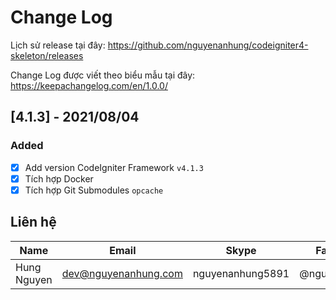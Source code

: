 # Change Log

Lịch sử release tại đây: https://github.com/nguyenanhung/codeigniter4-skeleton/releases

Change Log được viết theo biểu mẫu tại đây: https://keepachangelog.com/en/1.0.0/

## [4.1.3] - 2021/08/04
### Added
- [x] Add version CodeIgniter Framework `v4.1.3`
- [x] Tích hợp Docker
- [x] Tích hợp Git Submodules `opcache`

## Liên hệ

| Name        | Email                | Skype            | Facebook      |
| ----------- | -------------------- | ---------------- | ------------- |
| Hung Nguyen | dev@nguyenanhung.com | nguyenanhung5891 | @nguyenanhung |
